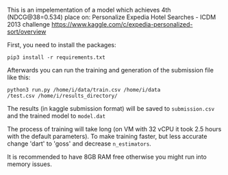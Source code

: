 This is an impelementation of a model which achieves 4th (NDCG@38=0.534) place on: Personalize Expedia Hotel Searches - ICDM 2013 challenge https://www.kaggle.com/c/expedia-personalized-sort/overview

First, you need to install the packages:
```
pip3 install -r requirements.txt
```


Afterwards you can run the training and generation of the submission file like this:
```
python3 run.py /home/i/data/train.csv /home/i/data
/test.csv /home/i/results_directory/
```

The results (in kaggle submission format) will be saved to `submission.csv` and the trained model to `model.dat`

The process of training will take long (on VM with 32 vCPU it took 2.5 hours with the default parameters). To make training faster, but less accurate change 'dart' to 'goss' and decrease `n_estimators`.

It is recommended to have 8GB RAM free otherwise you might run into memory issues.
